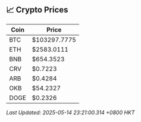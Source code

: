 ## 📈 Crypto Prices

| Coin | Price |
| ---- | ----- |
| BTC | $103297.7775 |
| ETH | $2583.0111 |
| BNB | $654.3523 |
| CRV | $0.7223 |
| ARB | $0.4284 |
| OKB | $54.2327 |
| DOGE | $0.2326 |

_Last Updated: 2025-05-14 23:21:00.314 +0800 HKT_